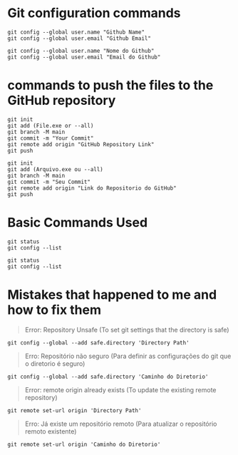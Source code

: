 # Git configuration commands

```
git config --global user.name "Github Name"
git config --global user.email "Github Email"
```

```
git config --global user.name "Nome do Github"
git config --global user.email "Email do Github"
```

# commands to push the files to the GitHub repository

```
git init
git add (File.exe or --all)
git branch -M main
git commit -m "Your Commit"
git remote add origin "GitHub Repository Link"
git push
```

```
git init
git add (Arquivo.exe ou --all)
git branch -M main
git commit -m "Seu Commit"
git remote add origin "Link do Repositorio do GitHub"
git push
```

# Basic Commands Used

```
git status
git config --list
```

```
git status
git config --list
```

# Mistakes that happened to me and how to fix them

>Error: Repository Unsafe (To set git settings that the directory is safe)

```
git config --global --add safe.directory 'Directory Path'
```

>Erro: Repositório não seguro (Para definir as configurações do git que o diretorio é seguro)

```
git config --global --add safe.directory 'Caminho do Diretorio'
```



>Error: remote origin already exists (To update the existing remote repository)

```
git remote set-url origin 'Directory Path'
```

>Erro: Já existe um repositório remoto (Para atualizar o repositório remoto existente)

```
git remote set-url origin 'Caminho do Diretorio'
```

